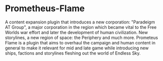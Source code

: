 # Prometheus-Flame
A content expansion plugin that introduces a new corporation: "Paradeigm AT Group", a major corporation in the region which became vital to the Free Worlds war effort and later the development of human civilization. New storylines, a new region of space: the Periphery and much more.
Prometeus Flame is a plugin that aims to overhaul the campaign and human content in general to make it relevant for mid and late game while introducing new ships, factions and storylines fleshing out the world of Endless Sky.
